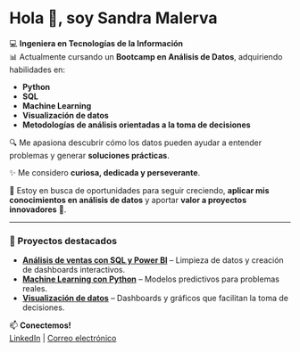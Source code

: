 # Hola 👋, soy Sandra Malerva

💻 **Ingeniera en Tecnologías de la Información**  
📊 Actualmente cursando un **Bootcamp en Análisis de Datos**, adquiriendo habilidades en:  
- **Python**  
- **SQL**  
- **Machine Learning**  
- **Visualización de datos**  
- **Metodologías de análisis orientadas a la toma de decisiones**  

🔍 Me apasiona descubrir cómo los datos pueden ayudar a entender problemas y generar **soluciones prácticas**.  

✨ Me considero **curiosa, dedicada y perseverante**.  

🌱 Estoy en busca de oportunidades para seguir creciendo, **aplicar mis conocimientos en análisis de datos** y aportar **valor a proyectos innovadores** 🚀.

---

### 🚀 Proyectos destacados
- **[Análisis de ventas con SQL y Power BI](#)** – Limpieza de datos y creación de dashboards interactivos.  
- **[Machine Learning con Python](#)** – Modelos predictivos para problemas reales.  
- **[Visualización de datos](#)** – Dashboards y gráficos que facilitan la toma de decisiones.  

📫 **Conectemos!**  
[LinkedIn](#) | [Correo electrónico](mailto:tucorreo@ejemplo.com)


<!--
**SandraMalerva/SandraMalerva** is a ✨ _special_ ✨ repository because its `README.md` (this file) appears on your GitHub profile.

Here are some ideas to get you started:

- 🔭 I’m currently working on ...
- 🌱 I’m currently learning ...
- 👯 I’m looking to collaborate on ...
- 🤔 I’m looking for help with ...
- 💬 Ask me about ...
- 📫 How to reach me: ...
- 😄 Pronouns: ...
- ⚡ Fun fact: ...
-->
